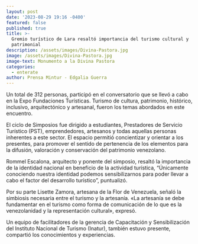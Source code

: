 ```yaml
---
layout: post
date: '2023-08-29 19:16 -0400'
featured: false
published: true
title: >-
  Gremio turístico de Lara resaltó importancia del turismo cultural y
  patrimonial
description: /assets/images/Divina-Pastora.jpg
image: /assets/images/Divina-Pastora.jpg
image-text: Monumento a la Divina Pastora
categories:
  - enterate
author: Prensa Mintur - Edgalia Guerra
---
```

Un total de 312 personas, participó en el conversatorio que se llevó a cabo en la Expo Fundaciones Turísticas. Turismo de cultura,  patrimonio, histórico, inclusivo, arquitectónico y artesanal, fueron los temas abordados en este encuentro.

El ciclo de Simposios fue dirigido a estudiantes, Prestadores de Servicio Turístico (PST), emprendedores, artesanos y todas aquellas personas inherentes a este sector. El espacio permitió concientizar y orientar a los presentes, para promover el sentido de pertenencia de los elementos  para  la difusión, valoración y conservación del patrimonio venezolano.

Rommel Escalona, arquitecto y ponente del simposio, resaltó la importancia de la identidad nacional en beneficio de la actividad turística, “Únicamente conociendo nuestra identidad podemos sensibilizarnos para poder llevar a cabo el factor del desarrollo turístico”, puntualizó.

Por su parte Lisette Zamora, artesana de la Flor de Venezuela, señaló la simbiosis necesaria entre el turismo y la artesanía. «La artesanía se debe fundamentar en el turismo como forma de comunicación de lo que es la venezolanidad y la representación cultural», expresó.

Un equipo de  facilitadores de la gerencia de Capacitación y Sensibilización del Instituto Nacional de Turismo (Inatur), también estuvo presente, compartió los conocimientos y experiencias.
